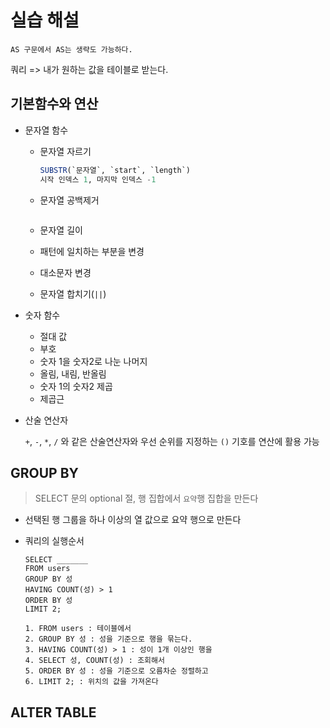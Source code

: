 # 실습 해설

```AS 구문
AS 구문에서 AS는 생략도 가능하다.
```

쿼리 => 내가 원하는 값을 테이블로 받는다.

## 기본함수와 연산

- 문자열 함수

  - 문자열 자르기

    ```sql
    SUBSTR(`문자열`, `start`, `length`)
    시작 인덱스 1, 마지막 인덱스 -1
    ```
    
  - 문자열 공백제거

    ```sql
    ```

  - 문자열 길이
  - 패턴에 일치하는 부분을 변경
  - 대소문자 변경
  - 문자열 합치기(`||`)

  

- 숫자 함수

  - 절대 값
  - 부호
  - 숫자 1을 숫자2로 나눈 나머지
  - 올림, 내림, 반올림
  - 숫자 1의 숫자2 제곱
  - 제곱근

- 산술 연산자

  `+`, `-`, `*`, `/` 와 같은 산술연산자와 우선 순위를 지정하는 `()` 기호를 연산에 활용 가능



## GROUP BY

> SELECT 문의 optional 절, 행 집합에서 `요약`행 집합을 만든다

- 선택된 행 그룹을 하나 이상의 열 값으로 요약 행으로 만든다

- 쿼리의 실행순서

  ```
  SELECT _______
  FROM users
  GROUP BY 성
  HAVING COUNT(성) > 1
  ORDER BY 성
  LIMIT 2;
  ```

  ```` 
  1. FROM users : 테이블에서
  2. GROUP BY 성 : 성을 기준으로 행을 묶는다.
  3. HAVING COUNT(성) > 1 : 성이 1개 이상인 행을
  4. SELECT 성, COUNT(성) : 조회해서 
  5. ORDER BY 성 : 성을 기준으로 오름차순 정렬하고
  6. LIMIT 2; : 위치의 값을 가져온다
  ````

  

## ALTER TABLE
